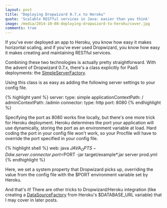 ```yaml
---
layout: post
title: "Deploying Dropwizard 0.7.x to Heroku"
quote: 'Scalable RESTful services in Java: easier than you think'
image: /media/2014-10-08-deploying-dropwizard-to-heroku/cover.jpg
comments: true
---
```


If you've ever deployed an app to Heroku, you know how easy it makes horizontal scaling, and if you've ever used Dropwizard, you know how easy it makes creating and maintaining RESTful services.

Combining these two technologies is actually pretty straightforward. With the advent of Dropwizard 0.7.x, there's a class explicitly for PaaS deployments: the [SimpleServerFactory](https://dropwizard.github.io/dropwizard/0.7.0/dropwizard-core/apidocs/io/dropwizard/server/SimpleServerFactory.html "SimpleServerFactory documentation").

Using this class is as easy as adding the following server settings to your config file.

{% highlight yaml %}
server:
  type: simple
  applicationContextPath: /
  adminContextPath: /admin
  connector:
    type: http
    port: 8080
{% endhighlight %}

Specifying the port as 8080 works fine locally, but there's one more trick for Heroku deployment. Heroku determines the port your application will use dynamically, storing the port as an environment variable at load. Hard coding the port in your config file won't work, so your Procfile will have to override the port specified in your config file.

{% highlight shell %}
web: java $JAVA_OPTS -Ddw.server.connector.port=$PORT -jar target/example*.jar server prod.yml
{% endhighlight %}

Here, we set a system property that Dropwizard picks up, overriding the value from the config file with the $PORT environment variable set by Heroku.

And that's it! There are other tricks to Dropwizard/Heroku integration (like creating a [DataSourceFactory](https://dropwizard.github.io/dropwizard/0.7.0/dropwizard-db/apidocs/io/dropwizard/db/DataSourceFactory.html "DataSourceFactory documentation") from Heroku's $DATABASE_URL variable) that I may cover in later posts.
